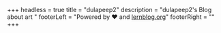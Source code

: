 +++
headless = true
title = "dulapeep2"
description = "dulapeep2's Blog about art "
footerLeft = "Powered by ❤️ and [lernblog.org](https://www.lernblog.org)"
footerRight = ""
+++
